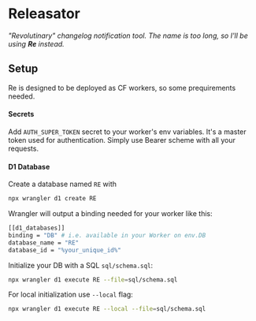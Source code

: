 # Releasator

_"Revolutinary" changelog notification tool. The name is too long, so I'll be using **Re** instead._

## Setup

Re is designed to be deployed as CF workers, so some prequirements needed.

#### Secrets

Add `AUTH_SUPER_TOKEN` secret to your worker's env variables. It's a master token used for authentication. Simply use Bearer scheme with all your requests.

#### D1 Database

Create a database named `RE` with

```bash
npx wrangler d1 create RE
```

Wrangler will output a binding needed for your worker like this:

```bash
[[d1_databases]]
binding = "DB" # i.e. available in your Worker on env.DB
database_name = "RE"
database_id = "%your_unique_id%"
```

Initialize your DB with a SQL `sql/schema.sql`:

```bash
npx wrangler d1 execute RE --file=sql/schema.sql
```

For local initialization use `--local` flag:

```bash
npx wrangler d1 execute RE --local --file=sql/schema.sql
```
